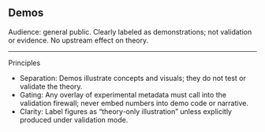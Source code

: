## Demos

Audience: general public. Clearly labeled as demonstrations; not validation or evidence. No upstream effect on theory.

---

Principles

- Separation: Demos illustrate concepts and visuals; they do not test or validate the theory.
- Gating: Any overlay of experimental metadata must call into the validation firewall; never embed numbers into demo code or narrative.
- Clarity: Label figures as “theory-only illustration” unless explicitly produced under validation mode.
